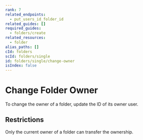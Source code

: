 ```yaml
---
rank: 7
related_endpoints:
  - put_users_id_folder_id
related_guides: []
required_guides:
  - folders/create
related_resources:
  - folder
alias_paths: []
cId: folders
scId: folders/single
id: folders/single/change-owner
isIndex: false
---
```


# Change Folder Owner

To change the owner of a folder, update the ID of its owner user.

<Samples id='put_folders_id' variant='transfer' >

</Samples>

## Restrictions

Only the current owner of a folder can transfer the ownership.
